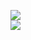 [![](https://img.shields.io/badge/Made%20With-Github%20Spray-lightgrey.svg?style=for-the-badge&logo=github)](https://github.com/Annihil/github-spray#1911)  
[![](https://i.imgur.com/2DrTn0Z.gif)](https://github.com/Annihil/github-spray)